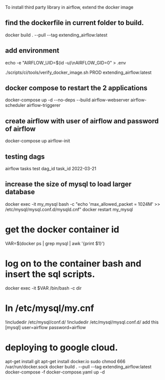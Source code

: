 To install third party library in airflow, extend the docker image
## find the dockerfile in current folder to build.
docker build . --pull --tag extending_airflow:latest 

## add environment
echo -e "AIRFLOW_UID=$(id -u)\nAIRFLOW_GID=0" > .env

./scripts/ci/tools/verify_docker_image.sh PROD extending_airflow:latest 

## docker compose to restart the 2 applications
docker-compose up -d --no-deps --build airflow-webserver airflow-scheduler airflow-triggerer

## create airflow with user of airflow and password of airflow
docker-compose up airflow-init

## testing dags
airflow tasks test dag_id task_id 2022-03-21


## increase the size of mysql to load larger database
docker exec -it my_mysql bash -c "echo 'max_allowed_packet = 1024M' >> /etc/mysql/mysql.conf.d/mysqld.cnf" 
docker restart my_mysql

# get the docker container id
VAR=$(docker ps | grep mysql | awk '{print $1}')
# log on to the container bash and insert the sql scripts.
docker exec -it $VAR /bin/bash -c dir

# In /etc/mysql/my.cnf
!includedir /etc/mysql/conf.d/
!includedir /etc/mysql/mysql.conf.d/
add this 
[mysql]
user=airflow 
password=airflow




# deploying to google cloud.
apt-get install git
apt-get install docker.io
sudo chmod 666 /var/run/docker.sock
docker build . --pull --tag extending_airflow:latest
docker-compose -f docker-compose.yaml up -d